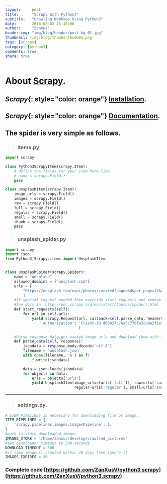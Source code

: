 ```yaml
---
layout:     post
title:      "Scrapy With Python3"
subtitle:   "Crawling WebPage Using Python3"
date:       2016-08-03 15:40:00
author:     "ZanXus"
header-img: "img/blog/header/post-bg-01.jpg"
thumbnail: /img/blog/thumbs/thumb01.png
tags: [scrapy]
category: [python3]
comments: true
share: true
---
```



# About  [Scrapy](http://scrapy.org/).

## **_Scrapy_**{: style="color: orange"} [Installation](http://scrapy.org/download/).

## **_Scrapy_**{: style="color: orange"} [Documentation](http://doc.scrapy.org/en/1.1/).

## The spider is very simple as follows.

> ### items.py

~~~ python
import scrapy

class Python3ScrapyItem(scrapy.Item):
    # define the fields for your item here like:
    # name = scrapy.Field()
    pass

class UnsplashItem(scrapy.Item):
    image_urls = scrapy.Field()
    images = scrapy.Field()
    raw = scrapy.Field()
    full = scrapy.Field()
    regular = scrapy.Field()
    small = scrapy.Field()
    thumb = scrapy.Field()
    pass
~~~

> ### unsplash_spider.py

~~~ python
import scrapy
import json
from Python3_Scrapy.items import UnsplashItem


class UnsplashSpider(scrapy.Spider):
    name = "unsplash"
    allowed_domains = ["unsplash.com"]
    urls = [
        "https://unsplash.com/napi/photos/curated?page=%d&per_page=12&order_by=latest" % n for n in range(1, 93)
        ]
    #If special request needed then override start_requests and remove start_urls,here i use it to add headers.
    #See docs in  http://doc.scrapy.org/en/latest/topics/spiders.html
    def start_requests(self):
        for url in self.urls:
            yield scrapy.Request(url, callback=self.parse_data, headers={
                'Authorization': 'Client-ID d69927c7ea5c770fa2ce9a2f1e3589bd896454f7068f689d8e41a25b54fa6042'}
                                 )

    #Parse response data,get wanted image urls and download them with image pipeline
    def parse_data(self, response):
        jsondata = response.body.decode('utf-8')
        filename = 'unsplash.json'
        with open(filename, 'a') as f:
            f.write(jsondata)

        data = json.loads(jsondata)
        for objects in data:
            urls = objects['urls']
            yield UnsplashItem(image_urls=[urls['full']], raw=urls['raw'], full=urls['full'],
                               regular=urls['regular'], small=urls['small'], thumb=urls['thumb'])

~~~

---

> ### settings.py. 

~~~ python
# ITEM_PIPELINES is necessary for downloading file or image.
ITEM_PIPELINES = {
    'scrapy.pipelines.images.ImagesPipeline': 1,
}
#path to store downloaded images
IMAGES_STORE = '/home/zanxus/develop/crawlled_pictures'
#set downloader timeout to 300 seconds
DOWNLOAD_TIMEOUT = 300
#if same imageurl crawled within 30 days then ignore it
IMAGES_EXPIRES = 30
~~~


### Complete code [https://github.com/ZanXusV/python3.scrapy](https://github.com/ZanXusV/python3.scrapy)
